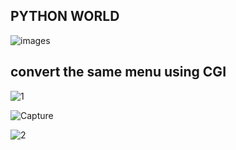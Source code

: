 ## PYTHON WORLD 

![images](https://user-images.githubusercontent.com/66811679/90643031-ba5adf00-e250-11ea-83bf-0b668d3b5b66.png)


## convert the same menu using CGI

![1](https://user-images.githubusercontent.com/66811679/94348340-ec820c80-0058-11eb-880f-05fe38effdc6.PNG)

![Capture](https://user-images.githubusercontent.com/66811679/94348346-f7d53800-0058-11eb-9b62-cec952f61fb6.PNG)

![2](https://user-images.githubusercontent.com/66811679/94348349-fd328280-0058-11eb-8812-beafd8322fd4.PNG)




